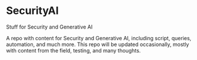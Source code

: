 # SecurityAI

Stuff for Security and Generative AI

A repo with content for Security and Generative AI, including script, queries, automation, and much more. 
This repo will be updated occasionally, mostly with content from the field, testing, and many thoughts.   
